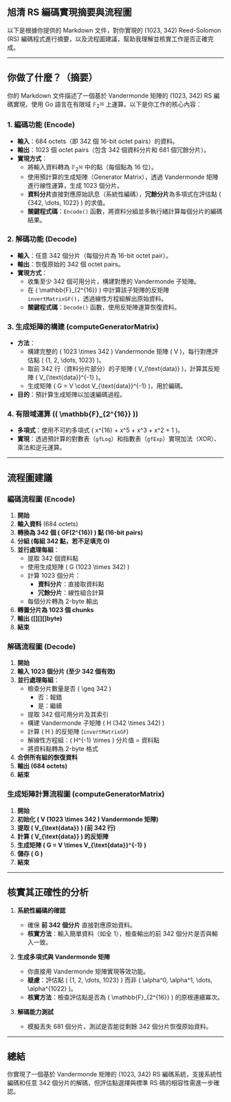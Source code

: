 ## 旭清 RS 編碼實現摘要與流程圖

以下是根據你提供的 Markdown 文件，對你實現的 (1023, 342) Reed-Solomon (RS) 編碼程式進行摘要，以及流程圖建議，幫助我理解並核實工作是否正確完成。

---

## 你做了什麼？（摘要）

你的 Markdown 文件描述了一個基於 Vandermonde 矩陣的 (1023, 342) RS 編碼實現，使用 Go 語言在有限域  $\mathbb{F}_{2^{16}}$ 上運算。以下是你工作的核心內容：

### **1. 編碼功能 (Encode)**

- **輸入**：684 octets（即 342 個 16-bit octet pairs）的資料。
- **輸出**：1023 個 octet pairs（包含 342 個資料分片和 681 個冗餘分片）。
- **實現方式**：
  - 將輸入資料轉為 $\mathbb{F}_{2^{16}}$ 中的點（每個點為 16 位）。
  - 使用預計算的生成矩陣（Generator Matrix），透過 Vandermonde 矩陣進行線性運算，生成 1023 個分片。
  - **資料分片**直接對應原始訊息（系統性編碼），**冗餘分片**為多項式在評估點 \( \{342, \dots, 1022\} \) 的求值。
  - **關鍵程式碼**：`Encode()` 函數，將資料分組並多執行緒計算每個分片的編碼結果。

### **2. 解碼功能 (Decode)**

- **輸入**：任意 342 個分片（每個分片為 16-bit octet pair）。
- **輸出**：恢復原始的 342 個 octet pairs。
- **實現方式**：
  - 收集至少 342 個可用分片，構建對應的 Vandermonde 子矩陣。
  - 在 \( \mathbb{F}_{2^{16}} \) 中計算該子矩陣的反矩陣 `invertMatrixGF()`，透過線性方程組解出原始資料。
  - **關鍵程式碼**：`Decode()` 函數，使用反矩陣運算恢復資料。

### **3. 生成矩陣的構建 (computeGeneratorMatrix)**

- **方法**：
  - 構建完整的 \( 1023 \times 342 \) Vandermonde 矩陣 \( V \)，每行對應評估點 \( \{1, 2, \dots, 1023\} \)。
  - 取前 342 行（資料分片部分）的子矩陣 \( V_{\text{data}} \)，計算其反矩陣 \( V_{\text{data}}^{-1} \)。
  - 生成矩陣 \( G = V \cdot V_{\text{data}}^{-1} \)，用於編碼。
- **目的**：預計算生成矩陣以加速編碼過程。

### **4. 有限域運算 (\( \mathbb{F}_{2^{16}} \))**

- **多項式**：使用不可約多項式 \( x^{16} + x^5 + x^3 + x^2 + 1 \)。
- **實現**：透過預計算的對數表（`gfLog`）和指數表（`gfExp`）實現加法（XOR）、乘法和逆元運算。

---

## **流程圖建議**

### **編碼流程圖 (Encode)**

1. **開始**
2. **輸入資料** (684 octets)
3. **轉換為 342 個 \( GF(2^{16}) \) 點 (16-bit pairs)**
4. **分組 (每組 342 點，若不足填充 0)**
5. **並行處理每組**：
   - 提取 342 個資料點
   - 使用生成矩陣 \( G (1023 \times 342) \)
   - 計算 1023 個分片：
     - **資料分片**：直接取資料點
     - **冗餘分片**：線性組合計算
   - 每個分片轉為 2-byte 輸出
6. **轉置分片為 1023 個 chunks**
7. **輸出 ([][][]byte)**
8. **結束**

### **解碼流程圖 (Decode)**

1. **開始**
2. **輸入 1023 個分片 (至少 342 個有效)**
3. **並行處理每組**：
   - 檢查分片數量是否 \( \geq 342 \)
     - 否：報錯
     - 是：繼續
   - 提取 342 個可用分片及其索引
   - 構建 Vandermonde 子矩陣 \( H (342 \times 342) \)
   - 計算 \( H \) 的反矩陣 (`invertMatrixGF`)
   - 解線性方程組：\( H^{-1} \times \) 分片值 = 資料點
   - 將資料點轉為 2-byte 格式
4. **合併所有組的恢復資料**
5. **輸出 (684 octets)**
6. **結束**

### **生成矩陣計算流程圖 (computeGeneratorMatrix)**

1. **開始**
2. **初始化 \( V (1023 \times 342 \) Vandermonde 矩陣)**
3. **提取 \( V_{\text{data}} \) (前 342 行)**
4. **計算 \( V_{\text{data}} \) 的反矩陣**
5. **生成矩陣 \( G = V \times V_{\text{data}}^{-1} \)**
6. **儲存 \( G \)**
7. **結束**

---

## **核實其正確性的分析**

1. **系統性編碼的確認**
   - 確保 **前 342 個分片** 直接對應原始資料。
   - **核實方法**：輸入簡單資料（如全 1），檢查輸出的前 342 個分片是否與輸入一致。

2. **生成多項式與 Vandermonde 矩陣**
   - 你直接用 Vandermonde 矩陣實現等效功能。
   - **疑慮**：評估點 \( \{1, 2, \dots, 1023\} \) 而非 \( \alpha^0, \alpha^1, \dots, \alpha^{1022} \)。
   - **核實方法**：檢查評估點是否為 \( \mathbb{F}_{2^{16}} \) 的原根連續冪次。

3. **解碼能力測試**
   - 模擬丟失 681 個分片，測試是否能從剩餘 342 個分片恢復原始資料。

---

## **總結**

你實現了一個基於 Vandermonde 矩陣的 (1023, 342) RS 編碼系統，支援系統性編碼和任意 342 個分片的解碼，但評估點選擇與標準 RS 碼的相容性需進一步確認。

